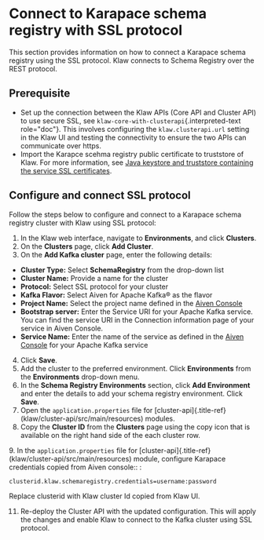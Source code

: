 # Connect to Karapace schema registry with SSL protocol

This section provides information on how to connect a Karapace schema
registry using the SSL protocol. Klaw connects to Schema Registry over
the REST protocol.

## Prerequisite

-   Set up the connection between the Klaw APIs (Core API and Cluster
    API) to use secure SSL, see
    `klaw-core-with-clusterapi`{.interpreted-text role="doc"}. This
    involves configuring the `klaw.clusterapi.url` setting in the Klaw
    UI and testing the connectivity to ensure the two APIs can
    communicate over https.
-   Import the Karapce scehma registry public certificate to truststore
    of Klaw. For more information, see [Java keystore and truststore
    containing the service SSL
    certificates](https://docs.aiven.io/docs/products/kafka/howto/keystore-truststore.html).

## Configure and connect SSL protocol

Follow the steps below to configure and connect to a Karapace schema
registry cluster with Klaw using SSL protocol:

1.  In the Klaw web interface, navigate to **Environments**, and click
    **Clusters**.
2.  On the **Clusters** page, click **Add Cluster**.
3.  On the **Add Kafka cluster** page, enter the following details:

-   **Cluster Type:** Select **SchemaRegistry** from the drop-down list
-   **Cluster Name:** Provide a name for the cluster
-   **Protocol:** Select SSL protocol for your cluster
-   **Kafka Flavor:** Select Aiven for Apache Kafka® as the flavor
-   **Project Name:** Select the project name defined in the [Aiven
    Console](https://console.aiven.io/)
-   **Bootstrap server:** Enter the Service URI for your Apache Kafka
    service. You can find the service URI in the Connection information
    page of your service in Aiven Console.
-   **Service Name:** Enter the name of the service as defined in the
    [Aiven Console](https://console.aiven.io/) for your Apache Kafka
    service

4.  Click **Save**.
5.  Add the cluster to the preferred environment. Click **Environments**
    from the **Environments** drop-down menu.
6.  In the **Schema Registry Environments** section, click **Add
    Environment** and enter the details to add your schema registry
    environment. Click **Save**.
7.  Open the `application.properties` file for [cluster-api]{.title-ref}
    (klaw/cluster-api/src/main/resources) modules.
8.  Copy the **Cluster ID** from the **Clusters** page using the copy
    icon that is available on the right hand side of the each cluster
    row.

9\. In the `application.properties` file for [cluster-api]{.title-ref}
(klaw/cluster-api/src/main/resources) module, configure Karapace
credentials copied from Aiven console:: :

    clusterid.klaw.schemaregistry.credentials=username:password

Replace clusterid with Klaw cluster Id copied from Klaw UI.

11. Re-deploy the Cluster API with the updated configuration. This will
    apply the changes and enable Klaw to connect to the Kafka cluster
    using SSL protocol.

